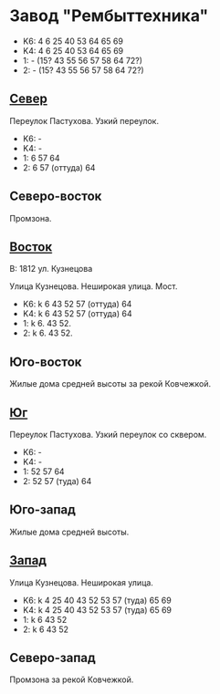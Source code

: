 # Завод "Рембыттехника"

* K6:   4   6   25  40  53  64  65  69
* K4:   4   6   25  40  53  64  65  69
* 1:    -   (15?    43  55  56  57  58  64  72?)
* 2:    -   (15?    43  55  56  57  58  64  72?)

## [Север](./10420080.md)

Переулок Пастухова.
Узкий переулок.

* K6:   -
* K4:   -
* 1:    6   57  64
* 2:    6   57 (оттуда) 64

## Северо-восток

Промзона.

## [Восток](./10450085.md)

В:  1812    ул. Кузнецова

Улица Кузнецова.
Неширокая улица.
Мост.

* K6:   k
        6   43  52  57 (оттуда) 64
* K4:   k
        6   43  52  57 (оттуда) 64
* 1:    k
        6.  43  52.
* 2:    k
        6.  43  52.

## Юго-восток

Жилые дома средней высоты за рекой Ковчежкой.

## [Юг](./10420090.md)

Переулок Пастухова.
Узкий переулок со сквером.

* K6:   -
* K4:   -
* 1:    52  57  64
* 2:    52  57 (туда)   64

## Юго-запад

Жилые дома средней высоты.

## [Запад](./10410085.md)

Улица Кузнецова.
Неширокая улица.

* K6:   k
        4   25  40  43  52  53  57 (туда)   65  69
* K4:   k
        4   25  40  43  52  53  57 (туда)   65  69
* 1:    k
        6   43  52
* 2:    k
        6   43  52

## Северо-запад

Промзона за рекой Ковчежкой.
